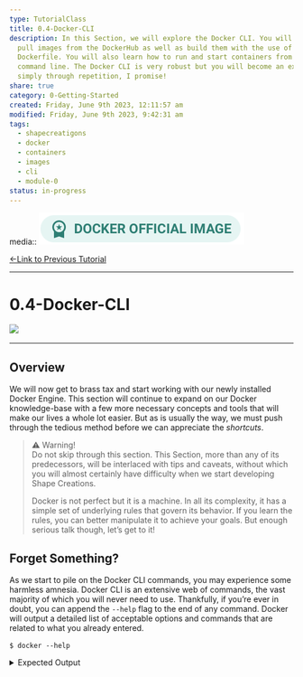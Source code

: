 ```yaml
---  
type: TutorialClass  
title: 0.4-Docker-CLI  
description: In this Section, we will explore the Docker CLI. You will learn to  
  pull images from the DockerHub as well as build them with the use of a  
  Dockerfile. You will also learn how to run and start containers from the  
  command line. The Docker CLI is very robust but you will become an expert  
  simply through repetition, I promise!  
share: true  
category: 0-Getting-Started  
created: Friday, June 9th 2023, 12:11:57 am  
modified: Friday, June 9th 2023, 9:42:31 am  
tags:  
  - shapecreatigons  
  - docker  
  - containers  
  - images  
  - cli  
  - module-0  
status: in-progress  
---  
```

  
  
media:: ![](../media/official-image-badge-iso.png)  
  
[←Link to Previous Tutorial](./0.3-Docker-Primer.md#)  
  
---  
  
# 0.4-Docker-CLI  
  
![](https://img.shields.io/badge/-Docker-2496ED?logo=docker&logoColor=white&style=plastic)  
  
---  
  
## Overview  
  
We will now get to brass tax and start working with our newly installed Docker Engine. This section will continue to expand on our Docker knowledge-base with a few more necessary concepts and tools that will make our lives a whole lot easier. But as is usually the way, we must push through the tedious method before we can appreciate the *shortcuts*.  
  
> ⚠ Warning!    
> Do not skip through this section. This Section, more than any of its predecessors, will be interlaced with tips and caveats, without which you will almost certainly have difficulty when we start developing Shape Creations.  
>  
> Docker is not perfect but it is a machine. In all its complexity, it has a simple set of underlying rules that govern its behavior. If you learn the rules, you can better manipulate it to achieve your goals. But enough serious talk though, let’s get to it!  
  
## Forget Something?  
  
As we start to pile on the Docker CLI commands, you may experience some harmless amnesia. Docker CLI is an extensive web of commands, the vast majority of which you will never need to use. Thankfully, if you’re ever in doubt, you can append the `--help` flag to the end of any command. Docker will output a detailed list of acceptable options and commands that are related to what you already entered.  
  
```shell  
$ docker --help  
```  
  
<details>  
	<summary>Expected Output</summary>  
  
```shell  
Usage:  docker [OPTIONS] COMMAND  
  
A self-sufficient runtime for containers  
  
Common Commands:  
  run         Create and run a new container from an image  
  exec        Execute a command in a running container  
  ps          List containers  
  build       Build an image from a Dockerfile  
  pull        Download an image from a registry  
  push        Upload an image to a registry  
  images      List images  
  login       Log in to a registry  
  logout      Log out from a registry  
  search      Search Docker Hub for images  
  version     Show the Docker version information  
  info        Display system-wide information  
  
Management Commands:  
  builder     Manage builds  
  buildx*     Docker Buildx (Docker Inc., v0.10.4)  
  container   Manage containers  
  context     Manage contexts  
  dev*        Docker Dev Environments (Docker Inc., v0.1.0)  
  extension*  Manages Docker extensions (Docker Inc., v0.2.19)  
  image       Manage images  
  init*       Creates Docker-related starter files for your project (Docker Inc., v0.1.0-beta)  
  manifest    Manage Docker image manifests and manifest lists  
  network     Manage networks  
  plugin      Manage plugins  
  sbom*       View the packaged-based Software Bill Of Materials (SBOM) for an image (Anchore Inc., 0.6.0)  
  scan*       Docker Scan (Docker Inc., v0.26.0)  
  scout*      Command line tool for Docker Scout (Docker Inc., v0.10.0)  
  system      Manage Docker  
  trust       Manage trust on Docker images  
  volume      Manage volumes  
  
Swarm Commands:  
  config      Manage Swarm configs  
  node        Manage Swarm nodes  
  secret      Manage Swarm secrets  
  service     Manage Swarm services  
  stack       Manage Swarm stacks  
  swarm       Manage Swarm  
  
Commands:  
  attach      Attach local standard input, output, and error streams to a running container  
  commit      Create a new image from a container's changes  
  cp          Copy files/folders between a container and the local filesystem  
  create      Create a new container  
  diff        Inspect changes to files or directories on a container's filesystem  
  events      Get real time events from the server  
  export      Export a container's filesystem as a tar archive  
  history     Show the history of an image  
  import      Import the contents from a tarball to create a filesystem image  
  inspect     Return low-level information on Docker objects  
  kill        Kill one or more running containers  
  load        Load an image from a tar archive or STDIN  
  logs        Fetch the logs of a container  
  pause       Pause all processes within one or more containers  
  port        List port mappings or a specific mapping for the container  
  rename      Rename a container  
  restart     Restart one or more containers  
  rm          Remove one or more containers  
  rmi         Remove one or more images  
  save        Save one or more images to a tar archive (streamed to STDOUT by default)  
  start       Start one or more stopped containers  
  stats       Display a live stream of container(s) resource usage statistics  
  stop        Stop one or more running containers  
  tag         Create a tag TARGET_IMAGE that refers to SOURCE_IMAGE  
  top         Display the running processes of a container  
  unpause     Unpause all processes within one or more containers  
  update      Update configuration of one or more containers  
  wait        Block until one or more containers stop, then print their exit codes  
  
Invalid Plugins:  
  compose     failed to fetch metadata: fork/exec /Users/nykianderson/.docker/cli-plugins/docker-compose: no such file or directory  
  
Global Options:  
      --config string      Location of client config files (default  
                           "/Users/nykianderson/.docker")  
  -c, --context string     Name of the context to use to connect to the  
                           daemon (overrides DOCKER_HOST env var and  
                           default context set with "docker context use")  
  -D, --debug              Enable debug mode  
  -H, --host list          Daemon socket(s) to connect to  
  -l, --log-level string   Set the logging level ("debug", "info",  
                           "warn", "error", "fatal") (default "info")  
      --tls                Use TLS; implied by --tlsverify  
      --tlscacert string   Trust certs signed only by this CA (default  
                           "/Users/nykianderson/.docker/ca.pem")  
      --tlscert string     Path to TLS certificate file (default  
                           "/Users/nykianderson/.docker/cert.pem")  
      --tlskey string      Path to TLS key file (default  
                           "/Users/nykianderson/.docker/key.pem")  
      --tlsverify          Use TLS and verify the remote  
  -v, --version            Print version information and quit  
  
Run 'docker COMMAND --help' for more information on a command.  
  
For more help on how to use Docker, head to https://docs.docker.com/go/guides/  
```  
  
</detail>  
  
OR  
  
```shell  
$ docker logs --help  
```  
  
<details>  
	<summary>Expected Output</summary>  
  
```shell  
Usage:  docker logs [OPTIONS] CONTAINER  
  
Fetch the logs of a container  
  
Aliases:  
  docker container logs, docker logs  
  
Options:  
      --details        Show extra details provided to logs  
  -f, --follow         Follow log output  
      --since string   Show logs since timestamp (e.g.  
                       "2013-01-02T13:23:37Z") or relative (e.g. "42m"  
                       for 42 minutes)  
  -n, --tail string    Number of lines to show from the end of the logs  
                       (default "all")  
  -t, --timestamps     Show timestamps  
      --until string   Show logs before a timestamp (e.g.  
                       "2013-01-02T13:23:37Z") or relative (e.g. "42m"  
                       for 42 minutes)  
```  
  
</detail>  
  
## Building Images  
  
If you recall, Docker images are built using base images found in a repository called [DockerHub](https://hub.docker.com/) which can be appended with our personal configuration using something called a `Dockerfile`. All but one of our services will require its own `Dockerfile` so we will need to tackle this soon.  
  
For now, let’s test out our Docker installment with the obligatory `hello-world` image.  
  
> ⚠ Warning!    
> Remember how I said when you create a free account you have unlimited public images and only one private image? Well, imagine that anyone can make an account and anyone can host unlimited public images; without any review!  
>  
> Images on the DockerHub site are not to be trusted unless they have a Docker Official Image banner.[^1] Thankfully, the good old boys at Docker introduced some order in the chaos. Any image with the badge shown below has undergone a rigorous proposal process that checked its contents for malicious code, an unnecessarily large footprint, and that it does what it says it does.  
>  
> The DockerHub is a landmine and don’t ever forget it!  
  
![Docker Official Image Badge](/media/official-image-badge-iso.png)  
  
### Testing Our Installation with `hello-world`  
  
If you don’t require a dedicated `Dockerfile` and have found a suitable and verified image from DockerHub, you can use the command `docker pull IMAGE_NAME:VERSION` command to At your command line prompt issue the following command :  
  
```shell  
$ docker pull hello-world  
```  
  
<details>  
	<summary>Expected Output</summary>  
  
```shell  
Using default tag: latest  
latest: Pulling from library/hello-world  
719385e32844: Pull complete  
Digest: sha256:fc6cf906cbfa013e80938cdf0bb199fbdbb86d6e3e013783e5a766f50f5dbce0  
Status: Downloaded newer image for hello-world:latest  
docker.io/library/hello-world:latest   
```  
  
</details>  
  
---  
  
## Resources  
  
- Scwarzmüller, M. (2023). Docker & Kubernetes: The Practical Guide [MOOC]. <https://www.udemy.com/share/103Ia0/>  
  
---  
  
[Link to Next Tutorial →](.md#)  
  
---  
  
## Footnotes  
  
[^1]: [Docker Official Images | Docker Documentation](https://docs.docker.com/docker-hub/official_images/)  
